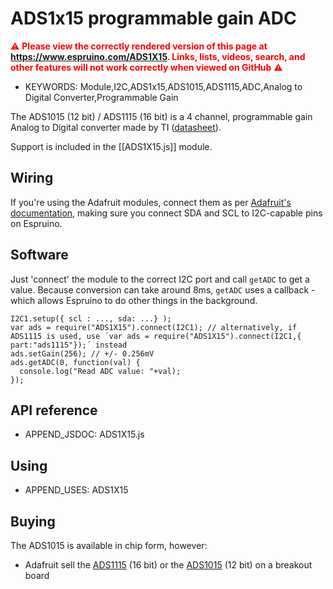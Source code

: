 <!--- Copyright (c) 2015 Gordon Williams, Pur3 Ltd. See the file LICENSE for copying permission. -->
ADS1x15 programmable gain ADC
==========================

<span style="color:red">:warning: **Please view the correctly rendered version of this page at https://www.espruino.com/ADS1X15. Links, lists, videos, search, and other features will not work correctly when viewed on GitHub** :warning:</span>

* KEYWORDS: Module,I2C,ADS1x15,ADS1015,ADS1115,ADC,Analog to Digital Converter,Programmable Gain

The ADS1015 (12 bit) / ADS1115 (16 bit) is a 4 channel, programmable gain Analog to Digital converter made by TI ([datasheet](http://www.ti.com/lit/ds/symlink/ads1015-q1.pdf)).

Support is included in the [[ADS1X15.js]] module.

Wiring
------

If you're using the Adafruit modules, connect them as per [Adafruit's documentation](https://learn.adafruit.com/adafruit-4-channel-adc-breakouts/overview), making sure you connect SDA and SCL to I2C-capable pins on Espruino.

Software
-------

Just 'connect' the module to the correct I2C port and call `getADC` to get a value. Because conversion can take around 8ms, `getADC` uses a callback - which allows Espruino to do other things in the background.

```
I2C1.setup({ scl : ..., sda: ...} );
var ads = require("ADS1X15").connect(I2C1); // alternatively, if ADS1115 is used, use ´var ads = require("ADS1X15").connect(I2C1,{ part:"ads1115"});´ instead
ads.setGain(256); // +/- 0.256mV
ads.getADC(0, function(val) {
  console.log("Read ADC value: "+val);
});
```

API reference
------------

* APPEND_JSDOC: ADS1X15.js

Using 
-----

* APPEND_USES: ADS1X15

Buying
-----

The ADS1015 is available in chip form, however:

* Adafruit sell  the [ADS1115](https://www.adafruit.com/products/1085) (16 bit) or the [ADS1015](https://www.adafruit.com/products/1083) (12 bit) on a breakout board
